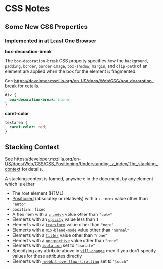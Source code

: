 # CSS Notes


## Some New CSS Properties

### Implemented in at Least One Browser

**box-decoration-break**

The `box-decoration-break` CSS property specifies how the `background`,
`padding`, `border`, `border-image`, `box-shadow`, `margin`, and `clip-path`
of an element are applied when the box for the element is fragmented.

See https://developer.mozilla.org/en-US/docs/Web/CSS/box-decoration-break for
details.

```css
div {
  box-decoration-break: clone;
}
```

**caret-color**

```css
textarea {
  caret-color: red;
}
```


## Stacking Context

See https://developer.mozilla.org/en-US/docs/Web/CSS/CSS_Positioning/Understanding_z_index/The_stacking_context for details.

A stacking context is formed, anywhere in the document, by any element which is either

* The root element (HTML)
* [Positioned][position] (absolutely or relatively) with a `z-index` value other than `"auto"`
* `position: fixed`
* A flex item with a [`z-index`][z_index] value other than `"auto"`
* Elements with an [`opacity`][opacity] value less than `1`
* Elements with a [`transform`][transform] value other than `"none"`
* Elements with a [`mix-blend-mode`][mix_blend_mode] value other than `"normal"`
* Elements with a [`filter`][filter] value other than `"none"`
* Elements with a [`perspective`][perspective] value other than `"none"`
* Elements with [`isolation`][isolation] set to `"isolate"`
* Specifying any attribute above in [`will-change`][will_change] even if you don't specify values for these attributes directly
* Elements with [`-webkit-overflow-scrolling`][webkit_overflow_scrolling] set to `"touch"`

[filter]: https://developer.mozilla.org/en-US/docs/Web/CSS/filter
[isolation]: https://developer.mozilla.org/en-US/docs/Web/CSS/isolation
[mix_blend_mode]: https://developer.mozilla.org/en-US/docs/Web/CSS/mix-blend-mode
[opacity]: https://developer.mozilla.org/en-US/docs/Web/CSS/opacity
[perspective]: https://developer.mozilla.org/en-US/docs/Web/CSS/perspective
[position]: https://developer.mozilla.org/en-US/docs/Web/CSS/position
[transform]: https://developer.mozilla.org/en-US/docs/Web/CSS/transform
[webkit_overflow_scrolling]: https://developer.mozilla.org/en-US/docs/Web/CSS/-webkit-overflow-scrolling
[will_change]: https://developer.mozilla.org/en-US/docs/Web/CSS/will-change
[z_index]: https://developer.mozilla.org/en-US/docs/Web/CSS/z-index
